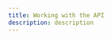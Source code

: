 ```yaml
---
title: Working with the API
description: description
---
```


<inline-fragment platform="ios" src="~/sdk/pubsub/fragments/ios/working-api.md"></inline-fragment>
<inline-fragment platform="android" src="~/sdk/pubsub/fragments/android/working-api.md"></inline-fragment>